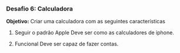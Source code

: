 ### **Desafio 6: Calculadora**
**Objetivo:** Criar uma calculadora com as seguintes características  

1. Seguir o padrão Apple
Deve ser como as calculadores de iphone.

2. Funcional
Deve ser capaz de fazer contas.